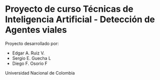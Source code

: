 # Proyecto de curso Técnicas de Inteligencia Artificial - Detección de Agentes viales
Proyecto desarrollado por:
* Edgar A. Ruiz V.
* Sergio E. Guecha L
* Diego F. Osorio F

Universidad Nacional de Colombia
